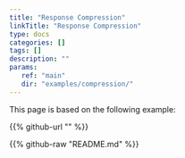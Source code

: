 ```yaml
---
title: "Response Compression"
linkTitle: "Response Compression"
type: docs
categories: []
tags: []
description: ""
params:
   ref: "main"
   dir: "examples/compression/"
---
```


This page is based on the following example:

{{% github-url "" %}}

{{% github-raw "README.md" %}}

